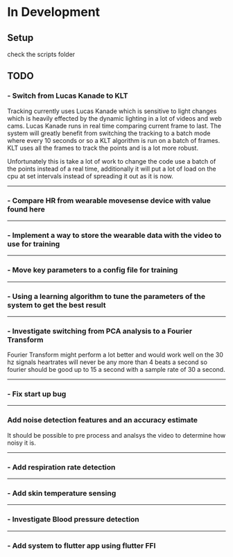 # In Development

## Setup

check the scripts folder

## TODO


###  - Switch from Lucas Kanade to KLT
Tracking currently uses Lucas Kanade which is sensitive to light changes which is heavily effected by the dynamic lighting in a lot of videos and web cams. Lucas Kanade runs in real time comparing current frame to last. The system will greatly benefit from switching the tracking to a batch mode where every 10 seconds or so a KLT algorithm is run on a batch of frames. KLT uses all the frames to track the points and is a lot more robust.

Unfortunately this is take a lot of work to change the code use a batch of the points instead of a real time, additionally it will put a lot of load on the cpu at set intervals instead of spreading it out as it is now.

---

###  - Compare HR from wearable movesense device with value found here

---

###  - Implement a way to store the wearable data with the video to use for training

---

###  - Move key parameters to a config file for training

---

###  - Using a learning algorithm to tune the parameters of the system to get the best result

---

###  - Investigate switching from PCA analysis to a Fourier Transform
Fourier Transform might perform a lot better and would work well on the 30 hz signals heartrates will never be any more than 4 beats a second so fourier should be good up to 15 a second with a sample rate of 30 a second. 

---

###  - Fix start up bug

---

### Add noise detection features and an accuracy estimate
It should be possible to pre process and analsys the video to determine how noisy it is.

---

### - Add respiration rate detection

---

### - Add skin temperature sensing

---

### - Investigate Blood pressure detection

---

### - Add system to flutter app using flutter FFI

